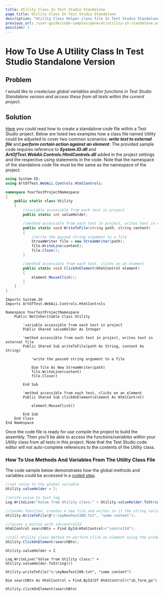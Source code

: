 ```yaml
---
title: Utility Class In Test Studio Standalone
page_title: Utility Class In Test Studio Standalone
description: "Utility Class Helper class file In Test Studio Standalone project"
previous_url: /user-guide/code-samples/general/utility-in-standalone.aspx, /user-guide/code-samples/general/utility-in-standalone
position: 1
---
```

# How To Use A Utility Class In Test Studio Standalone Version #

## Problem ##

*I would like to create/use global variables and/or functions in Test Studio Standalone version and access these from all tests within the current project.*

## Solution ##

<a href="/features/coded-steps/standalone-code-file" target="_blank">Here</a> you could read how to create a standalone code file within a Test Studio project. Below are listed two examples how a class file named *Utility* could be adjusted to cover two  common scenarios: ***write text to external file*** and ***perform certain action against an element***. The provided sample code requires reference to ***System.IO.dll*** and  ***ArtOfTest.WebAii.Controls.HtmlControls.dll*** added in the project settings and the respective *using* statements in the code. Note that the namespace of the standalone code file must be the same as the namespace of the project.

```C#
using System.IO;
using ArtOfTest.WebAii.Controls.HtmlControls;

namespace YourTestProjectNamespace
{
	public static class Utility
	{
     	//variable accessible from each test in project
     	public static int valueHolder;

     	//method accessible from each test in project, writes text in external file
     	public static void WriteToFile(string path, string content)
     	{
        	//write the passed string argument to a file
        	StreamWriter file = new StreamWriter(path);
        	file.WriteLine(content);
        	file.Close();
		}

		//method accessible from each test, clicks on an element
        public static void ClickOnElement(HtmlControl element)
        {
            element.MouseClick();
        }
	}
}
```
```VB
Imports System.IO
Imports ArtOfTest.WebAii.Controls.HtmlControls

Namespace YourTestProjectNamespace
	Public NotInheritable Class Utility

		'variable accessible from each test in project
		Public Shared valueHolder As Integer

		'method accessible from each test in project, writes text in external file
		Public Shared Sub writeToFile(path As String, content As String)

			'write the passed string argument to a file

			Dim file As New StreamWriter(path)
			file.WriteLine(content)
			file.Close()

		End Sub

		'method accessible from each test, clicks on an element
		Public Shared Sub clickOnElement(element As HtmlControl)
			
			element.MouseClick()

		End Sub
	End Class
End Namespace
```

Once the code file is ready for use compile the project to build the assembly. Then you'll be able to access the functions/variables within your *Utility* class from all tests in this project. Note that the Test Studio code editor will not auto-complete references to the contents of the *Utility* class.

### How To Use Methods And Variables From The Utility Class File ###

The code sample below demonstrates how the global methods and variables could be accessed in a <a href="/features/custom-steps/script-step" target="_blank">coded step</a>. 

```C#
//set value to the global variable
Utility.valueHolder = 2;

//write value to test log
Log.WriteLine("Value from Utility class:" + Utility.valueHolder.ToString());

//invoke function, creates a new file and writes in it the string variable passed 
Utility.WriteToFile(@"c:\myNewText200.txt", "some content");

//locate a button with id=controlId
HtmlControl searchBtn = Find.ById<HtmlControl>("controlId");

//call Utility class method to perform click on element using the predefined static function
Utility.ClickOnElement(searchBtn);
```
```VB
Utility.valueHolder = 2

Log.WriteLine("Value from Utility class:" + Utility.valueHolder.ToString())

Utility.writeToFile("c:\myNewText200.txt", "some content")

Dim searchBtn As HtmlControl = Find.ById(Of HtmlControl)("sb_form_go")

Utility.clickOnElement(searchBtn)
```